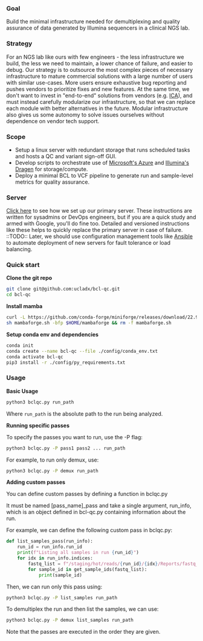 ### Goal

Build the minimal infrastructure needed for demultiplexing and quality assurance of data generated by Illumina sequencers in a clinical NGS lab.

### Strategy

For an NGS lab like ours with few engineers - the less infrastructure we build, the less we need to maintain, a lower chance of failure, and easier to debug. Our strategy is to outsource the most complex pieces of necessary infrastructure to mature commercial solutions with a large number of users with similar use-cases. More users ensure exhaustive bug reporting and pushes vendors to prioritize fixes and new features. At the same time, we don't want to invest in "end-to-end" solutions from vendors (e.g. [ICA](https://developer.illumina.com/news-updates/illumina-connected-analytics-productionize-your-informatics-workflows-at-scale)), and must instead carefully modularize our infrastructure, so that we can replace each module with better alternatives in the future. Modular infrastructure also gives us some autonomy to solve issues ourselves without dependence on vendor tech support.

### Scope

- Setup a linux server with redundant storage that runs scheduled tasks and hosts a QC and variant sign-off GUI.
- Develop scripts to orchestrate use of [Microsoft's Azure](https://azuremarketplace.microsoft.com/en-us/marketplace/apps/illuminainc1586452220102.public-dragen-batch) and [Illumina's Dragen](https://www.illumina.com/products/by-type/informatics-products/dragen-bio-it-platform.html) for storage/compute.
- Deploy a minimal BCL to VCF pipeline to generate run and sample-level metrics for quality assurance.

### Server

[Click here](dx-var.md) to see how we set up our primary server. These instructions are written for sysadmins or DevOps engineers, but if you are a quick study and armed with Google, you'll do fine too. Detailed and versioned instructions like these helps to quickly replace the primary server in case of failure. ::TODO:: Later, we should use configuration management tools like [Ansible](https://en.wikipedia.org/wiki/Ansible_(software)) to automate deployment of new servers for fault tolerance or load balancing.

### Quick start
**Clone the git repo**
```bash
git clone git@github.com:ucladx/bcl-qc.git
cd bcl-qc
```
**Install mamba**
```bash
curl -L https://github.com/conda-forge/miniforge/releases/download/22.9.0-1/Mambaforge-Linux-x86_64.sh -o mambaforge.sh
sh mambaforge.sh -bfp $HOME/mambaforge && rm -f mambaforge.sh 
```

**Setup conda env and dependencies**
```bash
conda init
conda create --name bcl-qc --file ./config/conda_env.txt
conda activate bcl-qc
pip3 install -r ./config/py_requirements.txt
```

### Usage
**Basic Usage**
```bash
python3 bclqc.py run_path
```

Where `run_path` is the absolute path to the run being analyzed. 

**Running specific passes**

To specify the passes you want to run, use the -P flag:
```bash
python3 bclqc.py -P pass1 pass2 ... run_path
```

 For example, to run only demux, use:
 ```bash
python3 bclqc.py -P demux run_path
```


**Adding custom passes**

You can define custom passes by defining a function in bclqc.py

It must be named [pass_name]_pass and take a single argument, run_info, which is an object defined in bcl-qc.py containing information about the run.

For example, we can define the following custom pass in bclqc.py:
```python
def list_samples_pass(run_info):
	run_id = run_info.run_id
	print(f"Listing all samples in run {run_id}")
    for idx in run_info.indices:
        fastq_list = f"/staging/hot/reads/{run_id}/{idx}/Reports/fastq_list.csv"
        for sample_id in get_sample_ids(fastq_list):
			print(sample_id)
```

Then, we can run only this pass using:
```bash
python3 bclqc.py -P list_samples run_path
```

To demultiplex the run and then list the samples, we can use:
```bash
python3 bclqc.py -P demux list_samples run_path
```

Note that the passes are executed in the order they are given.
